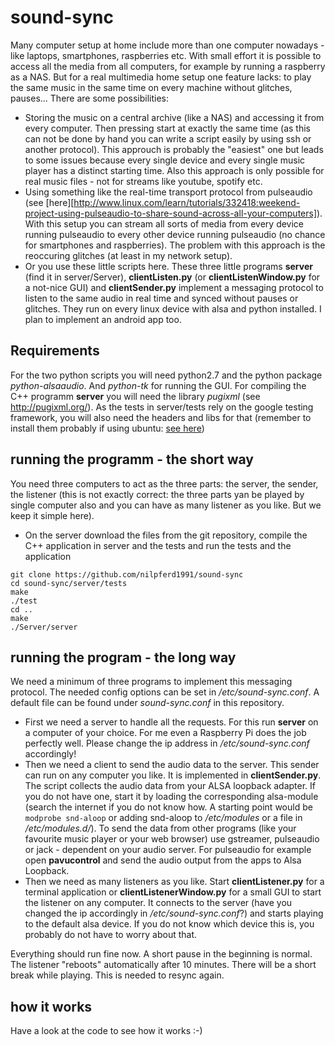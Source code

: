 sound-sync
==========

Many computer setup at home include more than one computer nowadays - like laptops, smartphones, raspberries etc. With small effort it is possible to access all the media from all computers, for example by running a raspberry as a NAS. 
But for a real multimedia home setup one feature lacks: to play the same music in the same time on every machine without glitches, pauses... 
There are some possibilities:
* Storing the music on a central archive (like a NAS) and accessing it from every computer. Then pressing start at exactly the same time (as this can not be done by hand you can write a script easily by using ssh or another protocol). This approuch is probably the "easiest" one but leads to some issues because every single device and every single music player has a distinct starting time. Also this approach is only possible for real music files - not for streams like youtube, spotify etc.
* Using something like the real-time transport protocol from pulseaudio (see [here][http://www.linux.com/learn/tutorials/332418:weekend-project-using-pulseaudio-to-share-sound-across-all-your-computers]). With this setup you can stream all sorts of media from every device running pulseaudio to every other device running pulseaudio (no chance for smartphones and raspberries). The problem with this approach is the reoccuring glitches (at least in my network setup).
* Or you use these little scripts here. These three little programs **server** (find it in server/Server), **clientListen.py** (or **clientListenWindow.py** for a not-nice GUI) and **clientSender.py** implement a messaging protocol to listen to the same audio in real time and synced without pauses or glitches. They run on every linux device with alsa and python installed. I plan to implement an android app too.


Requirements
-----------

For the two python scripts you will need python2.7 and the python package *python-alsaaudio*. And *python-tk* for running the GUI.
For compiling the C++ programm **server** you will need the library *pugixml* (see http://pugixml.org/). As the tests in server/tests rely on the google testing framework, you will also need the headers and libs for that (remember to install them probably if using ubuntu: [see here](http://askubuntu.com/questions/145887/why-no-library-files-installed-for-google-test))


running the programm - the short way
------------------------------------

You need three computers to act as the three parts: the server, the sender, the listener (this is not exactly correct: the three parts yan be played by single computer also and you can have as many listener as you like. But we keep it simple here).
* On the server download the files from the git repository, compile the C++ application in server and the tests and run the tests and the application
```
git clone https://github.com/nilpferd1991/sound-sync
cd sound-sync/server/tests
make
./test
cd ..
make
./Server/server
```


running the program - the long way
----------------------------------


We need a minimum of three programs to implement this messaging protocol. The needed config options can be set in 
*/etc/sound-sync.conf*. A default file can be found under *sound-sync.conf* in this repository.

* First we need a server to handle all the requests. For this run **server** on a computer of your 
choice. For me even a Raspberry Pi does the job perfectly well. Please change the ip address in */etc/sound-sync.conf* accordingly!
* Then we need a client to send the audio data to the server. This sender can run on any computer you like. 
It is implemented in **clientSender.py**. The script collects the audio data from your ALSA loopback adapter. If you do not 
have one, start it by loading the corresponding alsa-module (search the internet if you do not know how. A starting 
point would be `modprobe snd-aloop` or adding snd-aloop to */etc/modules* or a file in */etc/modules.d/*). 
To send the data from other programs (like your favourite music player or your web browser) use gstreamer, pulseaudio or
jack - dependent on your audio server. For pulseaudio for example open **pavucontrol** and send the audio output from the apps 
to Alsa Loopback.
* Then we need as many listeners as you like. Start **clientListener.py** for a terminal application or 
**clientListenerWindow.py** for a small GUI to start the listener on any computer. It connects to the server (have you 
changed the ip accordingly in */etc/sound-sync.conf*?) and starts playing to the default alsa device. If you do not know which 
device this is, you probably do not have to worry about that.

Everything should run fine now. A short pause in the beginning is normal. The listener "reboots" automatically 
after 10 minutes. There will be a short break while playing. This is needed to resync again.

how it works
------------

Have a look at the code to see how it works :-)
